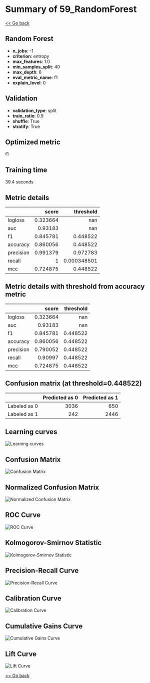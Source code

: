 # Summary of 59_RandomForest

[<< Go back](../README.md)


## Random Forest
- **n_jobs**: -1
- **criterion**: entropy
- **max_features**: 1.0
- **min_samples_split**: 40
- **max_depth**: 6
- **eval_metric_name**: f1
- **explain_level**: 0

## Validation
 - **validation_type**: split
 - **train_ratio**: 0.9
 - **shuffle**: True
 - **stratify**: True

## Optimized metric
f1

## Training time

39.4 seconds

## Metric details
|           |    score |     threshold |
|:----------|---------:|--------------:|
| logloss   | 0.323664 | nan           |
| auc       | 0.93183  | nan           |
| f1        | 0.845781 |   0.448522    |
| accuracy  | 0.860056 |   0.448522    |
| precision | 0.991379 |   0.972783    |
| recall    | 1        |   0.000348501 |
| mcc       | 0.724875 |   0.448522    |


## Metric details with threshold from accuracy metric
|           |    score |   threshold |
|:----------|---------:|------------:|
| logloss   | 0.323664 |  nan        |
| auc       | 0.93183  |  nan        |
| f1        | 0.845781 |    0.448522 |
| accuracy  | 0.860056 |    0.448522 |
| precision | 0.790052 |    0.448522 |
| recall    | 0.90997  |    0.448522 |
| mcc       | 0.724875 |    0.448522 |


## Confusion matrix (at threshold=0.448522)
|              |   Predicted as 0 |   Predicted as 1 |
|:-------------|-----------------:|-----------------:|
| Labeled as 0 |             3036 |              650 |
| Labeled as 1 |              242 |             2446 |

## Learning curves
![Learning curves](learning_curves.png)
## Confusion Matrix

![Confusion Matrix](confusion_matrix.png)


## Normalized Confusion Matrix

![Normalized Confusion Matrix](confusion_matrix_normalized.png)


## ROC Curve

![ROC Curve](roc_curve.png)


## Kolmogorov-Smirnov Statistic

![Kolmogorov-Smirnov Statistic](ks_statistic.png)


## Precision-Recall Curve

![Precision-Recall Curve](precision_recall_curve.png)


## Calibration Curve

![Calibration Curve](calibration_curve_curve.png)


## Cumulative Gains Curve

![Cumulative Gains Curve](cumulative_gains_curve.png)


## Lift Curve

![Lift Curve](lift_curve.png)



[<< Go back](../README.md)
